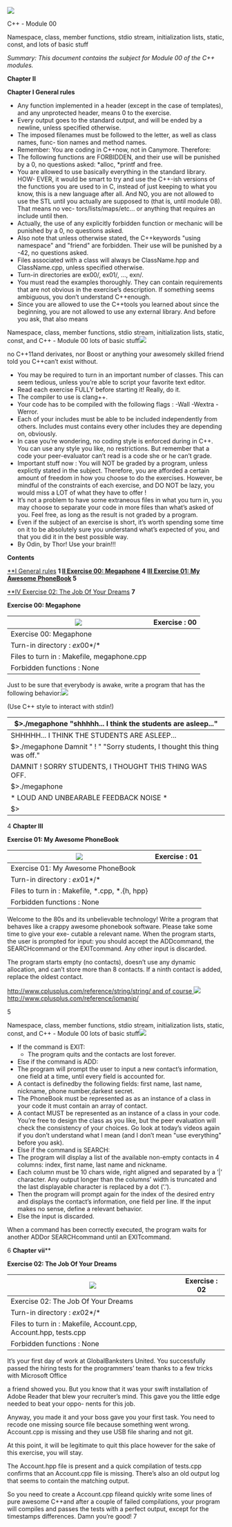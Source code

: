 ﻿![](Aspose.Words.e5708197-5c5e-417e-aa26-0f1eafd7c043.001.png)

C++ - Module 00

Namespace, class, member functions, stdio stream, initialization lists, static, const, and lots of basic stuff

*Summary: This document contains the subject for Module 00 of the C++ modules.*

**Chapter II**

**Chapter I General rules**

- Any function implemented in a header (except in the case of templates), and any unprotected header, means 0 to the exercise.
- Every output goes to the standard output, and will be ended by a newline, unless specified otherwise.
- The imposed filenames must be followed to the letter, as well as class names, func- tion names and method names.
- Remember: You are coding in C++now, not in Canymore. Therefore:
- The following functions are FORBIDDEN, and their use will be punished by a 0, no questions asked: \*alloc, \*printf and free.
- You are allowed to use basically everything in the standard library. HOW- EVER, it would be smart to try and use the C++-ish versions of the functions you are used to in C, instead of just keeping to what you know, this is a new language after all. And NO, you are not allowed to use the STL until you actually are supposed to (that is, until module 08). That means no vec- tors/lists/maps/etc... or anything that requires an include <algorithm> until then.
- Actually, the use of any explicitly forbidden function or mechanic will be punished by a 0, no questions asked.
- Also note that unless otherwise stated, the C++keywords "using namespace" and "friend" are forbidden. Their use will be punished by a -42, no questions asked.
- Files associated with a class will always be ClassName.hpp and ClassName.cpp, unless specified otherwise.
- Turn-in directories are ex00/, ex01/, ..., exn/.
- You must read the examples thoroughly. They can contain requirements that are not obvious in the exercise’s description. If something seems ambiguous, you don’t understand C++enough.
- Since you are allowed to use the C++tools you learned about since the beginning, you are not allowed to use any external library. And before you ask, that also means

Namespace, class, member functions, stdio stream, initialization lists, static, const, and C++ - Module 00 lots of basic stuff![](Aspose.Words.e5708197-5c5e-417e-aa26-0f1eafd7c043.002.png)

no C++11and derivates, nor Boost or anything your awesomely skilled friend told you C++can’t exist without.

- You may be required to turn in an important number of classes. This can seem tedious, unless you’re able to script your favorite text editor.
- Read each exercise FULLY before starting it! Really, do it.
- The compiler to use is clang++.
- Your code has to be compiled with the following flags : -Wall -Wextra -Werror.
- Each of your includes must be able to be included independently from others. Includes must contains every other includes they are depending on, obviously.
- In case you’re wondering, no coding style is enforced during in C++. You can use any style you like, no restrictions. But remember that a code your peer-evaluator can’t read is a code she or he can’t grade.
- Important stuff now : You will NOT be graded by a program, unless explictly stated in the subject. Therefore, you are afforded a certain amount of freedom in how you choose to do the exercises. However, be mindful of the constraints of each exercise, and DO NOT be lazy, you would miss a LOT of what they have to offer !
- It’s not a problem to have some extraneous files in what you turn in, you may choose to separate your code in more files than what’s asked of you. Feel free, as long as the result is not graded by a program.
- Even if the subject of an exercise is short, it’s worth spending some time on it to be absolutely sure you understand what’s expected of you, and that you did it in the best possible way.
- By Odin, by Thor! Use your brain!!!

**Contents**

[**I General rules](#_page1_x72.00_y72.00) **1 [II Exercise 00: Megaphone](#_page4_x72.00_y87.06) 4 [III Exercise 01: My Awesome PhoneBook](#_page5_x72.00_y87.06) 5**

[**IV Exercise 02: The Job Of Your Dreams](#_page7_x72.00_y87.06) **7**

**Exercise 00: Megaphone**



|![](Aspose.Words.e5708197-5c5e-417e-aa26-0f1eafd7c043.003.png)|Exercise : 00|
| - | - |
|Exercise 00: Megaphone|
|Turn-in directory : *ex*00*/*|
|Files to turn in : Makefile, megaphone.cpp|
|Forbidden functions : None|
Just to be sure that everybody is awake, write a program that has the following behavior:![](Aspose.Words.e5708197-5c5e-417e-aa26-0f1eafd7c043.004.png)

(Use C++ style to interact with stdin!)



|$>./megaphone "shhhhh... I think the students are asleep..."|
| - |
|SHHHHH... I THINK THE STUDENTS ARE ASLEEP...|
|$>./megaphone Damnit " ! " "Sorry students, I thought this thing was off."|
|DAMNIT ! SORRY STUDENTS, I THOUGHT THIS THING WAS OFF.|
|$>./megaphone|
|* LOUD AND UNBEARABLE FEEDBACK NOISE \*|
|$>|

4
**Chapter III**

**Exercise 01: My Awesome PhoneBook**



|![](Aspose.Words.e5708197-5c5e-417e-aa26-0f1eafd7c043.005.png)|Exercise : 01|
| - | - |
|Exercise 01: My Awesome PhoneBook|
|Turn-in directory : *ex*01*/*|
|Files to turn in : Makefile, \*.cpp, \*.{h, hpp}|
|Forbidden functions : None|
Welcome to the 80s and its unbelievable technology! Write a program that behaves like a crappy awesome phonebook software. Please take some time to give your exe- cutable a relevant name. When the program starts, the user is prompted for input: you should accept the ADDcommand, the SEARCHcommand or the EXITcommand. Any other input is discarded.

The program starts empty (no contacts), doesn’t use any dynamic allocation, and can’t store more than 8 contacts. If a ninth contact is added, replace the oldest contact.

[http://www.cplusplus.com/reference/string/string/ and of course ](http://www.cplusplus.com/reference/string/string/)![](Aspose.Words.e5708197-5c5e-417e-aa26-0f1eafd7c043.006.png)<http://www.cplusplus.com/reference/iomanip/>

5

Namespace, class, member functions, stdio stream, initialization lists, static, const, and C++ - Module 00 lots of basic stuff![](Aspose.Words.e5708197-5c5e-417e-aa26-0f1eafd7c043.002.png)

- If the command is EXIT:
  - The program quits and the contacts are lost forever.
- Else if the command is ADD:
- The program will prompt the user to input a new contact’s information, one field at a time, until every field is accounted for.
- A contact is definedby the following fields: first name, last name, nickname, phone number,darkest secret.
- The PhoneBook must be represented as as an instance of a class in your code it must contain an array of contact.
- A contact MUST be represented as an instance of a class in your code. You’re free to design the class as you like, but the peer evaluation will check the consistency of your choices. Go look at today’s videos again if you don’t understand what I mean (and I don’t mean "use everything" before you ask).
- Else if the command is SEARCH:
- The program will display a list of the available non-empty contacts in 4 columns: index, first name, last name and nickname.
- Each column must be 10 chars wide, right aligned and separated by a ’|’ character. Any output longer than the columns’ width is truncated and the last displayable character is replaced by a dot (’.’).
- Then the program will prompt again for the index of the desired entry and displays the contact’s information, one field per line. If the input makes no sense, define a relevant behavior.
- Else the input is discarded.

When a command has been correctly executed, the program waits for another ADDor SEARCHcommand until an EXITcommand.

6
**Chapter vii****

**Exercise 02: The Job Of Your Dreams**



|![](Aspose.Words.e5708197-5c5e-417e-aa26-0f1eafd7c043.005.png)|Exercise : 02|
| - | - |
|Exercise 02: The Job Of Your Dreams|
|Turn-in directory : *ex*02*/*|
|Files to turn in : Makefile, Account.cpp, Account.hpp, tests.cpp|
|Forbidden functions : None|
It’s your first day of work at GlobalBanksters United. You successfully passed the hiring tests for the programmers’ team thanks to a few tricks with Microsoft Office

a friend showed you. But you know that it was your swift installation of Adobe Reader that blew your recruiter’s mind. This gave you the little edge needed to beat your oppo- nents for this job.

Anyway, you made it and your boss gave you your first task. You need to recode one missing source file because something went wrong. Account.cpp is missing and they use USB file sharing and not git.

At this point, it will be legitimate to quit this place however for the sake of this exercise, you will stay.

The Account.hpp file is present and a quick compilation of tests.cpp confirms that an Account.cpp file is missing. There’s also an old output log that seems to contain the matching output.

So you need to create a Account.cpp fileand quickly write some lines of pure awesome C++and after a couple of failed compilations, your program will compiles and passes the tests with a perfect output, except for the timestamps differences. Damn you’re good!
7
